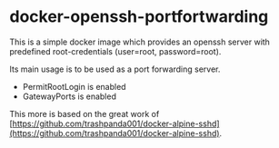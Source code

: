 # docker-openssh-portfortwarding

This is a simple docker image which provides an openssh server with predefined root-credentials (user=root, password=root).

Its main usage is to be used as a port forwarding server.

* PermitRootLogin is enabled
* GatewayPorts is enabled

This more is based on the great work of [https://github.com/trashpanda001/docker-alpine-sshd](https://github.com/trashpanda001/docker-alpine-sshd).
